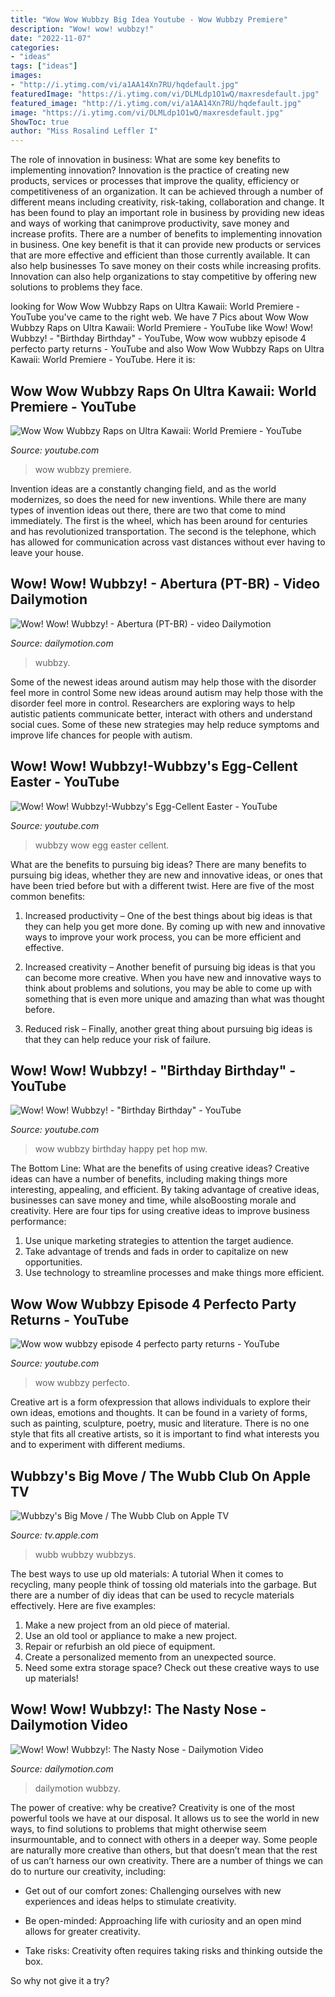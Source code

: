 ```yaml
---
title: "Wow Wow Wubbzy Big Idea Youtube - Wow Wubbzy Premiere"
description: "Wow! wow! wubbzy!"
date: "2022-11-07"
categories:
- "ideas"
tags: ["ideas"]
images:
- "http://i.ytimg.com/vi/a1AA14Xn7RU/hqdefault.jpg"
featuredImage: "https://i.ytimg.com/vi/DLMLdp1O1wQ/maxresdefault.jpg"
featured_image: "http://i.ytimg.com/vi/a1AA14Xn7RU/hqdefault.jpg"
image: "https://i.ytimg.com/vi/DLMLdp1O1wQ/maxresdefault.jpg"
ShowToc: true
author: "Miss Rosalind Leffler I"
---
```



The role of innovation in business: What are some key benefits to implementing innovation?
Innovation is the practice of creating new products, services or processes that improve the quality, efficiency or competitiveness of an organization. It can be achieved through a number of different means including creativity, risk-taking, collaboration and change. It has been found to play an important role in business by providing new ideas and ways of working that canimprove productivity, save money and increase profits.
There are a number of benefits to implementing innovation in business. One key benefit is that it can provide new products or services that are more effective and efficient than those currently available. It can also help businesses To save money on their costs while increasing profits. Innovation can also help organizations to stay competitive by offering new solutions to problems they face.

	

		
looking for Wow Wow Wubbzy Raps on Ultra Kawaii: World Premiere - YouTube you've came to the right web. We have 7 Pics about Wow Wow Wubbzy Raps on Ultra Kawaii: World Premiere - YouTube like Wow! Wow! Wubbzy! - &quot;Birthday Birthday&quot; - YouTube, Wow wow wubbzy episode 4 perfecto party returns - YouTube and also Wow Wow Wubbzy Raps on Ultra Kawaii: World Premiere - YouTube. Here it is:
		
    
## Wow Wow Wubbzy Raps On Ultra Kawaii: World Premiere - YouTube

<img loading=lazy src="http://i.ytimg.com/vi/a1AA14Xn7RU/hqdefault.jpg" onerror="this.onerror=null;this.src='https://tse1.mm.bing.net/th?id=OIP.Xb-1KeSYWlVypGixllOfpwHaFj&amp;pid=15.1';" alt="Wow Wow Wubbzy Raps on Ultra Kawaii: World Premiere - YouTube">

_Source: youtube.com_

>wow wubbzy premiere. 

	

Invention ideas are a constantly changing field, and as the world modernizes, so does the need for new inventions. While there are many types of invention ideas out there, there are two that come to mind immediately. The first is the wheel, which has been around for centuries and has revolutionized transportation. The second is the telephone, which has allowed for communication across vast distances without ever having to leave your house.

    
## Wow! Wow! Wubbzy! - Abertura (PT-BR) - Video Dailymotion

<img loading=lazy src="https://s2.dmcdn.net/v/NY6tf1VtGborS_sGD/526x297" onerror="this.onerror=null;this.src='https://tse1.mm.bing.net/th?id=OIP.IOsRkyhHzngX8mm4lwd8SgHaEL&amp;pid=15.1';" alt="Wow! Wow! Wubbzy! - Abertura (PT-BR) - video Dailymotion">

_Source: dailymotion.com_

>wubbzy. 

	

Some of the newest ideas around autism may help those with the disorder feel more in control
Some new ideas around autism may help those with the disorder feel more in control. Researchers are exploring ways to help autistic patients communicate better, interact with others and understand social cues. Some of these new strategies may help reduce symptoms and improve life chances for people with autism.

    
## Wow! Wow! Wubbzy!-Wubbzy&#039;s Egg-Cellent Easter - YouTube

<img loading=lazy src="https://i.ytimg.com/vi/XftmoFePtsw/maxresdefault.jpg" onerror="this.onerror=null;this.src='https://tse4.mm.bing.net/th?id=OIP.-3kIou7jeZYMwGMnBAtWBQHaEK&amp;pid=15.1';" alt="Wow! Wow! Wubbzy!-Wubbzy&#039;s Egg-Cellent Easter - YouTube">

_Source: youtube.com_

>wubbzy wow egg easter cellent. 

	

What are the benefits to pursuing big ideas?
There are many benefits to pursuing big ideas, whether they are new and innovative ideas, or ones that have been tried before but with a different twist. Here are five of the most common benefits:
1. Increased productivity – One of the best things about big ideas is that they can help you get more done. By coming up with new and innovative ways to improve your work process, you can be more efficient and effective.

2. Increased creativity – Another benefit of pursuing big ideas is that you can become more creative. When you have new and innovative ways to think about problems and solutions, you may be able to come up with something that is even more unique and amazing than what was thought before.

3. Reduced risk – Finally, another great thing about pursuing big ideas is that they can help reduce your risk of failure.

    
## Wow! Wow! Wubbzy! - &quot;Birthday Birthday&quot; - YouTube

<img loading=lazy src="http://i.ytimg.com/vi/mw-OzNGP8ik/hqdefault.jpg" onerror="this.onerror=null;this.src='https://tse1.mm.bing.net/th?id=OIP.jtfjlNgJPiHHhMRP3zdDXgHaFj&amp;pid=15.1';" alt="Wow! Wow! Wubbzy! - &quot;Birthday Birthday&quot; - YouTube">

_Source: youtube.com_

>wow wubbzy birthday happy pet hop mw. 

	

The Bottom Line: What are the benefits of using creative ideas?
Creative ideas can have a number of benefits, including making things more interesting, appealing, and efficient. By taking advantage of creative ideas, businesses can save money and time, while alsoBoosting morale and creativity. Here are four tips for using creative ideas to improve business performance: 
1. Use unique marketing strategies to attention the target audience.
2. Take advantage of trends and fads in order to capitalize on new opportunities.
3. Use technology to streamline processes and make things more efficient. 

    
## Wow Wow Wubbzy Episode 4 Perfecto Party Returns - YouTube

<img loading=lazy src="https://i.ytimg.com/vi/DLMLdp1O1wQ/maxresdefault.jpg" onerror="this.onerror=null;this.src='https://tse4.mm.bing.net/th?id=OIP.c6txIXIKjtELQBMENW6iIAHaEK&amp;pid=15.1';" alt="Wow wow wubbzy episode 4 perfecto party returns - YouTube">

_Source: youtube.com_

>wow wubbzy perfecto. 

	

Creative art is a form ofexpression that allows individuals to explore their own ideas, emotions and thoughts. It can be found in a variety of forms, such as painting, sculpture, poetry, music and literature. There is no one style that fits all creative artists, so it is important to find what interests you and to experiment with different mediums.

    
## Wubbzy&#039;s Big Move / The Wubb Club On Apple TV

<img loading=lazy src="https://is4-ssl.mzstatic.com/image/thumb/Video118/v4/da/9d/17/da9d1724-16f4-be3c-0f33-5d93847d5ae6/Job30e6125f-b3f4-421d-9cbd-9f64b74c3294-101742392-PreviewImage_preview_image_71000_video_sdr-Time1544799851223.png/1200x630mf.jpg" onerror="this.onerror=null;this.src='https://tse1.mm.bing.net/th?id=OIP.V1EbUkEXw31bcfJq_5X7QQHaEJ&amp;pid=15.1';" alt="Wubbzy&#039;s Big Move / The Wubb Club on Apple TV">

_Source: tv.apple.com_

>wubb wubbzy wubbzys. 

	

The best ways to use up old materials: A tutorial
When it comes to recycling, many people think of tossing old materials into the garbage. But there are a number of diy ideas that can be used to recycle materials effectively. Here are five examples:
1. Make a new project from an old piece of material.
2. Use an old tool or appliance to make a new project.
3. Repair or refurbish an old piece of equipment. 
4. Create a personalized memento from an unexpected source.
5. Need some extra storage space? Check out these creative ways to use up materials!

    
## Wow! Wow! Wubbzy!: The Nasty Nose - Dailymotion Video

<img loading=lazy src="https://s1.dmcdn.net/v/OdOio1TTtwfkQh0Wy/526x297" onerror="this.onerror=null;this.src='https://tse2.mm.bing.net/th?id=OIP.Ty735LLnVFVdprEhyfmx1wHaEL&amp;pid=15.1';" alt="Wow! Wow! Wubbzy!: The Nasty Nose - Dailymotion Video">

_Source: dailymotion.com_

>dailymotion wubbzy. 

	

The power of creative: why be creative?
Creativity is one of the most powerful tools we have at our disposal. It allows us to see the world in new ways, to find solutions to problems that might otherwise seem insurmountable, and to connect with others in a deeper way.
Some people are naturally more creative than others, but that doesn’t mean that the rest of us can’t harness our own creativity. There are a number of things we can do to nurture our creativity, including:

- Get out of our comfort zones: Challenging ourselves with new experiences and ideas helps to stimulate creativity.

- Be open-minded: Approaching life with curiosity and an open mind allows for greater creativity.

- Take risks: Creativity often requires taking risks and thinking outside the box.

So why not give it a try?

